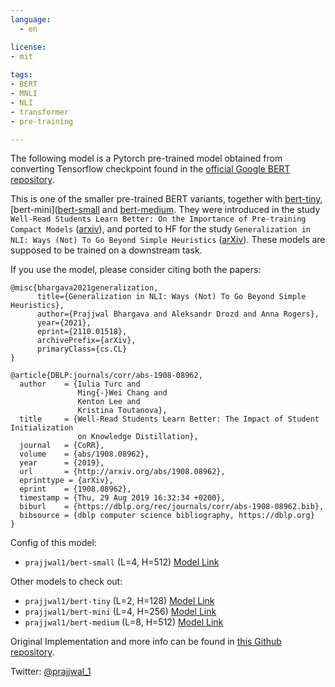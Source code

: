 ```yaml
---
language: 
  - en

license:
- mit  
  
tags:
- BERT
- MNLI
- NLI
- transformer
- pre-training

---
```


The following model is a Pytorch pre-trained model obtained from converting Tensorflow checkpoint found in the [official Google BERT repository](https://github.com/google-research/bert). 

This is one of the smaller pre-trained BERT variants, together with [bert-tiny](https://huggingface.co/prajjwal1/bert-small), [bert-mini]([bert-small](https://huggingface.co/prajjwal1/bert-mini) and [bert-medium](https://huggingface.co/prajjwal1/bert-medium). They were introduced in the study `Well-Read Students Learn Better: On the Importance of Pre-training Compact Models` ([arxiv](https://arxiv.org/abs/1908.08962)), and ported to HF for the study `Generalization in NLI: Ways (Not) To Go Beyond Simple Heuristics` ([arXiv](https://arxiv.org/abs/2110.01518)). These models are supposed to be trained on a downstream task.

If you use the model, please consider citing both the papers:
```
@misc{bhargava2021generalization,
      title={Generalization in NLI: Ways (Not) To Go Beyond Simple Heuristics}, 
      author={Prajjwal Bhargava and Aleksandr Drozd and Anna Rogers},
      year={2021},
      eprint={2110.01518},
      archivePrefix={arXiv},
      primaryClass={cs.CL}
}

@article{DBLP:journals/corr/abs-1908-08962,
  author    = {Iulia Turc and
               Ming{-}Wei Chang and
               Kenton Lee and
               Kristina Toutanova},
  title     = {Well-Read Students Learn Better: The Impact of Student Initialization
               on Knowledge Distillation},
  journal   = {CoRR},
  volume    = {abs/1908.08962},
  year      = {2019},
  url       = {http://arxiv.org/abs/1908.08962},
  eprinttype = {arXiv},
  eprint    = {1908.08962},
  timestamp = {Thu, 29 Aug 2019 16:32:34 +0200},
  biburl    = {https://dblp.org/rec/journals/corr/abs-1908-08962.bib},
  bibsource = {dblp computer science bibliography, https://dblp.org}
}

```
Config of this model:
- `prajjwal1/bert-small` (L=4, H=512) [Model Link](https://huggingface.co/prajjwal1/bert-small)

Other models to check out:
- `prajjwal1/bert-tiny` (L=2, H=128) [Model Link](https://huggingface.co/prajjwal1/bert-tiny)
- `prajjwal1/bert-mini` (L=4, H=256) [Model Link](https://huggingface.co/prajjwal1/bert-mini)
- `prajjwal1/bert-medium` (L=8, H=512) [Model Link](https://huggingface.co/prajjwal1/bert-medium)

Original Implementation and more info can be found in [this Github repository](https://github.com/prajjwal1/generalize_lm_nli).

Twitter: [@prajjwal_1](https://twitter.com/prajjwal_1)
